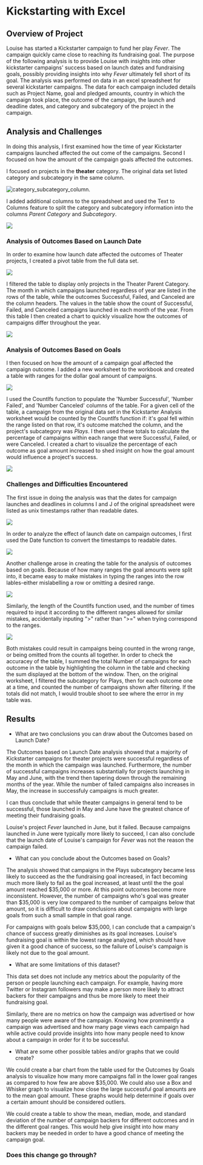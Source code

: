 # Kickstarting with Excel

## Overview of Project

Louise has started a Kickstarter campaign to fund her play *Fever*.  The campaign quickly came close to reaching its fundraising goal. The purpose of the following analysis is to provide Louise with insights into other kickstarter campaigns' success based on launch dates and fundraising goals, possibly providing insights into why *Fever* ultimately fell short of its goal.  The analysis was performed on data in an excel spreadsheet for several kickstarter campaigns.  The data for each campaign included details such as Project Name, goal and pledged amounts, country in which the campaign took place, the outcome of the campaign, the launch and deadline dates, and category and subcategory of the project in the campaign.  

## Analysis and Challenges

In doing this analysis, I first examined how the time of year Kickstarter campaigns launched affected the out come of the campaigns.  Second I focused on how the amount of the campaign goals affected the outcomes.  

I focused on projects in the **theater** category.  The original data set listed category and subcategory in the same column. 

![category_subcategory_column](resources/category_subcategory_column.png).  

I added additional columns to the spreadsheet and used the Text to Columns feature to split the category and subcategory information into the columns *Parent Category* and *Subcategory*.  

![](resources/parent_sub_category_split.png)



### Analysis of Outcomes Based on Launch Date

In order to examine how launch date affected the outcomes of Theater projects, I created a pivot table from the full data set. 

![](resources/Pivot_Table.png)

I filtered the table to display only projects in the Theater Parent Category.  The month in which campaigns launched regardless of year are listed in the rows of the table, while the outcomes Successful, Failed, and Canceled are the column headers.  The values in the table show the count of Successful, Failed, and Canceled campaigns launched in each month of the year.  From this table I then created a chart to quickly visualize how the outcomes of campaigns differ throughout the year.  

![](resources/Theater_Outcomes_vs_Launch.png)

### Analysis of Outcomes Based on Goals

I then focused on how the amount of a campaign goal affected the campaign outcome.  I added a new worksheet to the workbook and created a table with ranges for the dollar goal amount of campaigns.  

![](resources/Table_Outcomes_vs_Goals.png)

I used the CountIfs function to populate the 'Number Successful', 'Number Failed', and 'Number Canceled' columns of the table.  For a given cell of the table, a campaign from the original data set in the Kickstarter Analysis worksheet would be counted by the CountIfs function if: it's goal fell within the range listed on that row, it's outcome matched the column, and the project's subcategory was *Plays*.  I then used these totals to calculate the percentage of campaigns within each range that were Successful, Failed, or were Canceled.  I created a chart to visualize the percentage of each outcome as goal amount increased to shed insight on how the goal amount would influence a project's success.

![](resources/Outcomes_vs_Goals.png)


### Challenges and Difficulties Encountered

The first issue in doing the analysis was that the dates for campaign launches and deadlines in columns I and J of the original spreadsheet were listed as unix timestamps rather than readable dates.

![](resources/Date_format.png)  

In order to analyze the effect of launch date on campaign outcomes, I first used the Date function to convert the timestamps to readable dates.

![](resources/Date_format_conversion.png)

Another challenge arose in creating the table for the analysis of outcomes based on goals.  Because of how many ranges the goal amounts were split into, it became easy to make mistakes in typing the ranges into the row lables-either mislabelling a row or omitting a desired range.  

![](resources/Goal_ranges.png)

Similarly, the length of the CountIfs function used, and the number of times required to input it according to the different ranges allowed for similar mistakes, accidentally inputing ">" rather than ">=" when trying correspond to the ranges.  

![](resources/range_formula_excerpt.png)

Both mistakes could result in campaigns being counted in the wrong range, or being omitted from the counts all together.  In order to check the accuracey of the table, I summed the total Number of campaigns for each outcome in the table by highlighting the column in the table and checking the sum displayed at the bottom of the window.  Then, on the original worksheet, I filtered the subcategory for Plays, then for each outcome one at a time, and counted the number of campaigns shown after filtering.  If the totals did not match, I would trouble shoot to see where the error in my table was.

## Results

- What are two conclusions you can draw about the Outcomes based on Launch Date?

The Outcomes based on Launch Date analysis showed that a majority of Kickstarter campaigns for theater projects were successful regardless of the month in which the campaign was launched.  Furthermore, the number of successful campaigns increases substantially for projects launching in May and June, with the trend then tapering down through the remaining months of the year.  While the number of failed campaigns also increases in May, the increase in successfuly campaigns is much greater.  

I can thus conclude that while theater campaigns in general tend to be successful, those launched in May and June have the greatest chance of meeting their fundraising goals.  

Louise's project *Fever* launched in June, but it failed.  Because campaigns launched in June were typically more likely to succeed, I can also conclude that the launch date of Louise's campaign for *Fever* was not the reason the campaign failed.

- What can you conclude about the Outcomes based on Goals?

The analysis showed that campaigns in the Plays subcategory became less likely to succeed as the the fundraising goal increased, in fact becoming much more likely to fail as the goal increased, at least until the the goal amount reached $35,000 or more.  At this point outcomes become more inconsistent.  However, the number of campaigns who's goal was greater than $35,000 is very low compared to the number of campaigns below that amount, so it is difficult to draw conclusions about campaigns with large goals from such a small sample in that goal range.  

For campaigns with goals below $35,000, I can conclude that a campaign's chance of success greatly diminishes as its goal increases.  Louise's fundraising goal is within the lowest range analyzed, which should have given it a good chance of success, so the failure of Louise's campaign is likely not due to the goal amount.

- What are some limitations of this dataset?

This data set does not include any metrics about the popularity of the person or people launching each campaign.  For example, having more Twitter or Instagram followers may make a person more likely to attract backers for their campaigns and thus be more likely to meet their fundraising goal. 

Similarly, there are no metrics on how the campaign was advertised or how many people were aware of the campaign.  Knowing how prominently a campaign was advertised and how many page views each campaign had while active could provide insights into how many people need to know about a campaign in order for it to be successful.

- What are some other possible tables and/or graphs that we could create?

We could create a bar chart from the table used for the Outcomes by Goals analysis to visualize how many more campaigns fall in the lower goal ranges as compared to how few are above $35,000.  We could also use a Box and Whisker graph to visualize how close the large successful goal amounts are to the mean goal amount.  These graphs would help determine if goals over a certain amount should be considered outliers.

We could create a table to show the mean, median, mode, and standard deviation of the number of campaign backers for different outcomes and in the different goal ranges.  This would help give insight into how many backers may be needed in order to have a good chance of meeting the campaign goal.

### Does this change go through?

